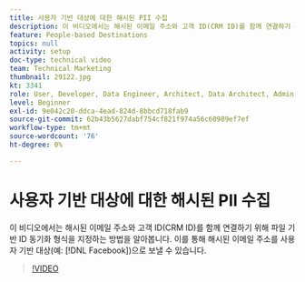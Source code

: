 ```yaml
---
title: 사용자 기반 대상에 대한 해시된 PII 수집
description: 이 비디오에서는 해시된 이메일 주소와 고객 ID(CRM ID)를 함께 연결하기 위해 파일 기반 ID 동기화 형식을 지정하는 방법을 알아봅니다.
feature: People-based Destinations
topics: null
activity: setup
doc-type: technical video
team: Technical Marketing
thumbnail: 29122.jpg
kt: 3341
role: User, Developer, Data Engineer, Architect, Data Architect, Admin, Leader
level: Beginner
exl-id: 9e042c20-ddca-4ead-824d-8bbcd718fab9
source-git-commit: 62b43b5627dabf754cf821f974a56c60989ef7ef
workflow-type: tm+mt
source-wordcount: '76'
ht-degree: 0%

---
```


# 사용자 기반 대상에 대한 해시된 PII 수집

이 비디오에서는 해시된 이메일 주소와 고객 ID(CRM ID)를 함께 연결하기 위해 파일 기반 ID 동기화 형식을 지정하는 방법을 알아봅니다. 이를 통해 해시된 이메일 주소를 사용자 기반 대상(예: [!DNL Facebook])으로 보낼 수 있습니다.

>[!VIDEO](https://video.tv.adobe.com/v/31704/?quality=12&captions=kor)
